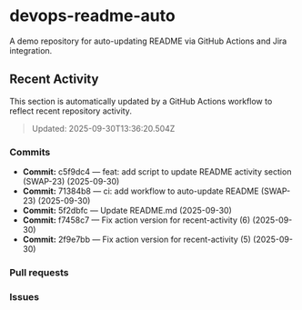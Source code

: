 # devops-readme-auto
A demo repository for auto-updating README via GitHub Actions and Jira integration.

##  Recent Activity
This section is automatically updated by a GitHub Actions workflow to reflect recent repository activity.

<!--START_SECTION:activity-->
> Updated: 2025-09-30T13:36:20.504Z

### Commits
- **Commit:** c5f9dc4 — feat: add script to update README activity section (SWAP-23) (2025-09-30)
- **Commit:** 71384b8 — ci: add workflow to auto-update README (SWAP-23) (2025-09-30)
- **Commit:** 5f2dbfc — Update README.md (2025-09-30)
- **Commit:** f7458c7 — Fix action version for recent-activity (6) (2025-09-30)
- **Commit:** 2f9e7bb — Fix action version for recent-activity (5) (2025-09-30)

### Pull requests

### Issues
<!--END_SECTION:activity-->


<!-- Smart Commit FINISH test -->
